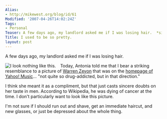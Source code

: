 ```yaml
---
Alias:
- http://mikewest.org/blog/id/61
Modified: '2007-04-26T14:02:24Z'
Tags:
- Personal
Teaser: A few days ago, my landlord asked me if I was losing hair.  *sigh*
Title: I used to be so pretty.
layout: post
---
```

A few days ago, my landlord asked me if I was losing hair.

<img src='/images/3.jpg' alt='I look nothing like this.' style='float:left; margin-right:1em;' />

Today, Antonia told me that I bear a striking resemblance to a picture of  [Warren Zevon][wz] that was on the [homepage of Yahoo! Music][ymusic]...  "not quite so drug-addicted, but in that direction."

I think she meant it as a compliment, but that just casts sincere doubts on her taste in men.   According to Wikipedia, he was dying of cancer at the time.  I don't particularly want to look like this picture.

I'm not sure if I should run out and shave, get an immediate haircut, and new glasses, or just be depressed about the whole thing.

[wz]: http://en.wikipedia.org/wiki/Warren_Zevon "Wikipedia: Warren Zevon"
[ymusic]: http://music.yahoo.com/ "Yahoo! Music"